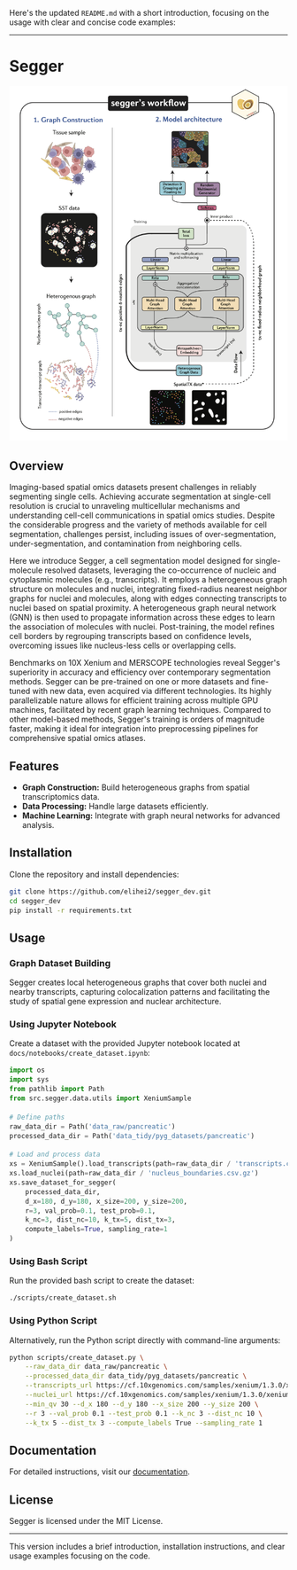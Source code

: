 Here's the updated `README.md` with a short introduction, focusing on the usage with clear and concise code examples:

---

# Segger

![Segger Model](docs/images/Segger_model_08_2024.png)

## Overview

Imaging-based spatial omics datasets present challenges in reliably segmenting single cells. Achieving accurate segmentation at single-cell resolution is crucial to unraveling multicellular mechanisms and understanding cell-cell communications in spatial omics studies. Despite the considerable progress and the variety of methods available for cell segmentation, challenges persist, including issues of over-segmentation, under-segmentation, and contamination from neighboring cells. 

Here we introduce Segger, a cell segmentation model designed for single-molecule resolved datasets, leveraging the co-occurrence of nucleic and cytoplasmic molecules (e.g., transcripts). It employs a heterogeneous graph structure on molecules and nuclei, integrating fixed-radius nearest neighbor graphs for nuclei and molecules, along with edges connecting transcripts to nuclei based on spatial proximity. A heterogeneous graph neural network (GNN) is then used to propagate information across these edges to learn the association of molecules with nuclei. Post-training, the model refines cell borders by regrouping transcripts based on confidence levels, overcoming issues like nucleus-less cells or overlapping cells.

Benchmarks on 10X Xenium and MERSCOPE technologies reveal Segger's superiority in accuracy and efficiency over contemporary segmentation methods. Segger can be pre-trained on one or more datasets and fine-tuned with new data, even acquired via different technologies. Its highly parallelizable nature allows for efficient training across multiple GPU machines, facilitated by recent graph learning techniques. Compared to other model-based methods, Segger's training is orders of magnitude faster, making it ideal for integration into preprocessing pipelines for comprehensive spatial omics atlases.

## Features

- **Graph Construction:** Build heterogeneous graphs from spatial transcriptomics data.
- **Data Processing:** Handle large datasets efficiently.
- **Machine Learning:** Integrate with graph neural networks for advanced analysis.

## Installation

Clone the repository and install dependencies:

```bash
git clone https://github.com/elihei2/segger_dev.git
cd segger_dev
pip install -r requirements.txt
```

## Usage

### Graph Dataset Building

Segger creates local heterogeneous graphs that cover both nuclei and nearby transcripts, capturing colocalization patterns and facilitating the study of spatial gene expression and nuclear architecture.

### Using Jupyter Notebook

Create a dataset with the provided Jupyter notebook located at `docs/notebooks/create_dataset.ipynb`:

```python
import os
import sys
from pathlib import Path
from src.segger.data.utils import XeniumSample

# Define paths
raw_data_dir = Path('data_raw/pancreatic')
processed_data_dir = Path('data_tidy/pyg_datasets/pancreatic')

# Load and process data
xs = XeniumSample().load_transcripts(path=raw_data_dir / 'transcripts.csv.gz', min_qv=30)
xs.load_nuclei(path=raw_data_dir / 'nucleus_boundaries.csv.gz')
xs.save_dataset_for_segger(
    processed_data_dir, 
    d_x=180, d_y=180, x_size=200, y_size=200, 
    r=3, val_prob=0.1, test_prob=0.1,
    k_nc=3, dist_nc=10, k_tx=5, dist_tx=3,
    compute_labels=True, sampling_rate=1
)
```

### Using Bash Script

Run the provided bash script to create the dataset:

```bash
./scripts/create_dataset.sh
```

### Using Python Script

Alternatively, run the Python script directly with command-line arguments:

```bash
python scripts/create_dataset.py \
    --raw_data_dir data_raw/pancreatic \
    --processed_data_dir data_tidy/pyg_datasets/pancreatic \
    --transcripts_url https://cf.10xgenomics.com/samples/xenium/1.3.0/xenium_human_pancreas/analysis/transcripts.csv.gz \
    --nuclei_url https://cf.10xgenomics.com/samples/xenium/1.3.0/xenium_human_pancreas/analysis/nucleus_boundaries.csv.gz \
    --min_qv 30 --d_x 180 --d_y 180 --x_size 200 --y_size 200 \
    --r 3 --val_prob 0.1 --test_prob 0.1 --k_nc 3 --dist_nc 10 \
    --k_tx 5 --dist_tx 3 --compute_labels True --sampling_rate 1
```

## Documentation

For detailed instructions, visit our [documentation](docs/index.html).

## License

Segger is licensed under the MIT License.

---

This version includes a brief introduction, installation instructions, and clear usage examples focusing on the code.
